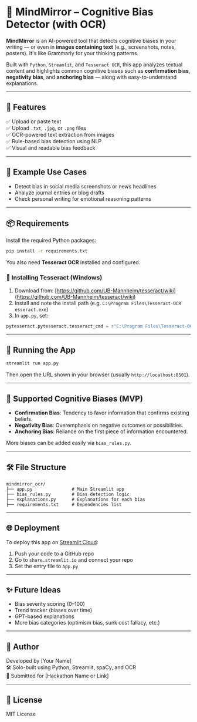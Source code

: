 # 🧠 MindMirror – Cognitive Bias Detector (with OCR)

**MindMirror** is an AI-powered tool that detects cognitive biases in your writing — or even in **images containing text** (e.g., screenshots, notes, posters). It's like Grammarly for your thinking patterns.

Built with `Python`, `Streamlit`, and `Tesseract OCR`, this app analyzes textual content and highlights common cognitive biases such as **confirmation bias**, **negativity bias**, and **anchoring bias** — along with easy-to-understand explanations.

---

## 🚀 Features

✅ Upload or paste text  
✅ Upload `.txt`, `.jpg`, or `.png` files  
✅ OCR-powered text extraction from images  
✅ Rule-based bias detection using NLP  
✅ Visual and readable bias feedback

---

## 📸 Example Use Cases

- Detect bias in social media screenshots or news headlines  
- Analyze journal entries or blog drafts  
- Check personal writing for emotional reasoning patterns

---

## 📦 Requirements

Install the required Python packages:

```bash
pip install -r requirements.txt
```

You also need **Tesseract OCR** installed and configured.

### 🔧 Installing Tesseract (Windows)

1. Download from: [https://github.com/UB-Mannheim/tesseract/wiki](https://github.com/UB-Mannheim/tesseract/wiki)
2. Install and note the install path (e.g. `C:\Program Files\Tesseract-OCR	esseract.exe`)
3. In `app.py`, set:

```python
pytesseract.pytesseract.tesseract_cmd = r"C:\Program Files\Tesseract-OCR\tesseract.exe"
```

---

## 🧪 Running the App

```bash
streamlit run app.py
```

Then open the URL shown in your browser (usually `http://localhost:8501`).

---

## 🧠 Supported Cognitive Biases (MVP)

- **Confirmation Bias**: Tendency to favor information that confirms existing beliefs.
- **Negativity Bias**: Overemphasis on negative outcomes or possibilities.
- **Anchoring Bias**: Reliance on the first piece of information encountered.

More biases can be added easily via `bias_rules.py`.

---

## 🛠 File Structure

```
mindmirror_ocr/
├── app.py               # Main Streamlit app
├── bias_rules.py        # Bias detection logic
├── explanations.py      # Explanations for each bias
├── requirements.txt     # Dependencies list
```

---

## 🌐 Deployment

To deploy this app on [Streamlit Cloud](https://share.streamlit.io):
1. Push your code to a GitHub repo
2. Go to `share.streamlit.io` and connect your repo
3. Set the entry file to `app.py`

---

## ✨ Future Ideas

- Bias severity scoring (0–100)
- Trend tracker (biases over time)
- GPT-based explanations
- More bias categories (optimism bias, sunk cost fallacy, etc.)

---

## 👤 Author

Developed by [Your Name]  
🛠 Solo-built using Python, Streamlit, spaCy, and OCR  
🚀 Submitted for [Hackathon Name or Link]

---

## 📃 License

MIT License
